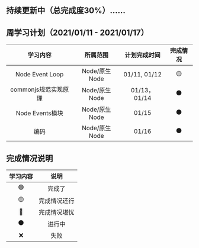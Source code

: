 ## 持续更新中（总完成度30%）......

## 周学习计划（2021/01/11 - 2021/01/17）

| 学习内容 | 所属范围 | 计划完成时间 | 完成情况 |
| :----: | :----: | :----: | :----: |
| Node Event Loop  | Node/原生Node | 01/11, 01/12 | 🟡 |
| commonjs规范实现原理 | Node/原生Node | 01/13，01/14 | ⚫️ |
| Node Events模块 | Node/原生Node | 01/15 | ⚫️ |
| 编码 | Node/原生Node | 01/16 | ⚫️ |

## 完成情况说明

|  学习内容   | 说明 |
|  :----:  | :----:  |
| 🟢  | 完成了 |
| 🟡  | 完成情况还行 |
| 🔴  | 完成情况堪忧 |
| ⚫️  | 进行中 |
| ❌  | 失败 |
